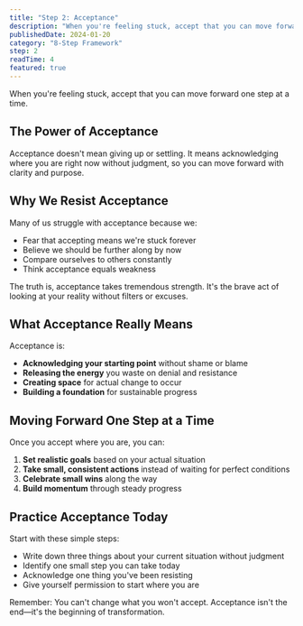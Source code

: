 ```yaml
---
title: "Step 2: Acceptance"
description: "When you're feeling stuck, accept that you can move forward one step at a time."
publishedDate: 2024-01-20
category: "8-Step Framework"
step: 2
readTime: 4
featured: true
---
```


When you're feeling stuck, accept that you can move forward one step at a time.

## The Power of Acceptance

Acceptance doesn't mean giving up or settling. It means acknowledging where you are right now without judgment, so you can move forward with clarity and purpose.

## Why We Resist Acceptance

Many of us struggle with acceptance because we:
- Fear that accepting means we're stuck forever
- Believe we should be further along by now
- Compare ourselves to others constantly
- Think acceptance equals weakness

The truth is, acceptance takes tremendous strength. It's the brave act of looking at your reality without filters or excuses.

## What Acceptance Really Means

Acceptance is:
- **Acknowledging your starting point** without shame or blame
- **Releasing the energy** you waste on denial and resistance
- **Creating space** for actual change to occur
- **Building a foundation** for sustainable progress

## Moving Forward One Step at a Time

Once you accept where you are, you can:

1. **Set realistic goals** based on your actual situation
2. **Take small, consistent actions** instead of waiting for perfect conditions
3. **Celebrate small wins** along the way
4. **Build momentum** through steady progress

## Practice Acceptance Today

Start with these simple steps:
- Write down three things about your current situation without judgment
- Identify one small step you can take today
- Acknowledge one thing you've been resisting
- Give yourself permission to start where you are

Remember: You can't change what you won't accept. Acceptance isn't the end—it's the beginning of transformation.